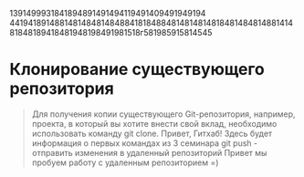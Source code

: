1391499931841894891491494119491409491949194
4419418914881481484814848841818488481481481481848148481488141481848189418481948198491981518г581985915814545
# Клонирование существующего репозитория

> Для получения копии существующего Git-репозитория, например, проекта, в который вы хотите внести свой вклад, необходимо использовать команду git clone. 
Привет, Гитхаб! Здесь будет информация о первых командах из 3 семинара
> git push - отправить изменения в удаленный репозиторий 
Привет мы пробуем работу с удаленным репозиторием =)